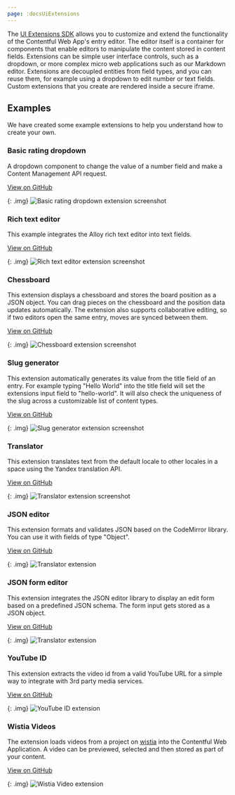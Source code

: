 ```yaml
---
page: :docsUiExtensions
---
```


The [UI Extensions SDK](https://github.com/contentful/ui-extensions-sdk) allows you to customize and extend the functionality of the Contentful Web App's entry editor. The editor itself is a container for components that enable editors to manipulate the content stored in content fields. Extensions can be simple user interface controls, such as a dropdown, or more complex micro web applications such as our Markdown editor. Extensions are decoupled entities from field types, and you can reuse them, for example using a dropdown to edit number or text fields. Custom extensions that you create are rendered inside a secure iframe.

## Examples

We have created some example extensions to help you understand how to create your own.

### Basic rating dropdown

A dropdown component to change the value of a number field and make a Content Management API request.

[View on GitHub](https://github.com/contentful/extensions/tree/master/samples/rating-dropdown)

{: .img}
![Basic rating dropdown extension screenshot](https://images.contentful.com/tz3n7fnw4ujc/45NRCrYg8gwKW08kug8M2W/3050ef93c62eff65642dc29d0cb8821d/BBD4DC36-163A-43A4-B13F-8AE5F6993434.png_dl_1)

### Rich text editor

This example integrates the Alloy rich text editor into text fields.

[View on GitHub](https://github.com/contentful/extensions/tree/master/samples/alloy-editor)

{: .img}
![Rich text editor extension screenshot](https://images.contentful.com/tz3n7fnw4ujc/3Rzmmj2fuEgwg6kwQ8kSmg/4e9dc78ee1fc95df3bd6063c73fd9bc6/9CDF5788-57FC-444C-8199-04408341F0D7.png_dl_1)

### Chessboard

This extension displays a chessboard and stores the board position as a JSON object. You can drag pieces on the chessboard and the position data updates automatically. The extension also supports collaborative editing, so if two editors open the same entry, moves are synced between them.

[View on GitHub](https://github.com/contentful/extensions/tree/master/samples/chessboard)

{: .img}
![Chessboard extension screenshot](https://images.contentful.com/tz3n7fnw4ujc/1cSM1cmGUKIIMqcAI8KE4u/c740287f67d682ffbbc014665500efe0/B58EE807-A598-478E-A509-C7203A0C35A2.gif_dl_1)

### Slug generator

This extension automatically generates its value from the title field of an entry. For example typing "Hello World" into the title field will set the extensions input field to "hello-world". It will also check the uniqueness of the slug across a customizable list of content types.

[View on GitHub](https://github.com/contentful/extensions/tree/master/samples/slug)

{: .img}
![Slug generator extension screenshot](https://images.contentful.com/tz3n7fnw4ujc/3JUTcNxs7eSkIMKgKeCA62/2f0bcb05d409436c322fb425f8838c78/D0B28EA2-9E86-4A23-ACE0-EED81A758A6D.png_dl_1)

### Translator

This extension translates text from the default locale to other locales in a space using the Yandex translation API.

[View on GitHub](https://github.com/contentful/extensions/tree/master/samples/translate)

{: .img}
![Translator extension screenshot](https://images.contentful.com/tz3n7fnw4ujc/4qrgjGbN7y0oMYSkS6cyko/ee50c251463c954ec875ee35775deefa/92CB0364-E3DA-4649-9D99-8458D7A6A6DD.png_dl_1)

### JSON editor

This extension formats and validates JSON based on the CodeMirror library. You can use it with fields of type "Object".

[View on GitHub](https://github.com/contentful/extensions/tree/master/samples/json-editor)

{: .img}
![Translator extension](https://images.contentful.com/tz3n7fnw4ujc/47FwXETOc0E4u8U62sImq4/b409b273b03a1ed897c88d576ad5e6af/C020349F-ECC0-49D8-A22F-B143F4233F2C.png_dl_1)

### JSON form editor

This extension integrates the JSON editor library to display an edit form based on a predefined JSON schema. The form input gets stored as a JSON object.

[View on GitHub](https://github.com/contentful/extensions/tree/master/samples/json-form-editor)

{: .img}
![Translator extension](https://images.contentful.com/tz3n7fnw4ujc/1M9qxfkvLqi4wI0GGASMwq/5da14e00202b17ae754aedcafe662c5a/E200B073-BC43-4B2E-A89B-6EC48D5AD722.png_dl_1)

### YouTube ID

This extension extracts the video id from a valid YouTube URL for a simple way to integrate with 3rd party media services.

[View on GitHub](https://github.com/contentful/extensions/tree/master/samples/youtube-id)

{: .img}
![YouTube ID extension](https://images.contentful.com/tz3n7fnw4ujc/4M2yCNPQTK8wmiSGmmKIaI/36ec7f8fc7990fff1b521da1dcb359b0/ACC6E270-9904-45F6-94E2-FE0ECEAEADD1.png_dl_1)

### Wistia Videos

The extension loads videos from a project on [wistia](https://wistia.com/) into the Contentful Web Application. A video can be previewed, selected and then stored as part of your content.

[View on GitHub](https://github.com/contentful/extensions/tree/master/samples/wistia)

{: .img}
![Wistia Video extension](https://images.contentful.com/tz3n7fnw4ujc/4Olj3gwXIAEMCqscKIq0yC/68f37a3b6a5daf2664e0b2b3aad6063e/D1F4EE3E-D811-4C4C-BBA5-C990E5B1DD85.gif_dl_1)
